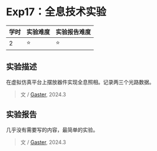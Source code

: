 # Exp17：全息技术实验
| 学时 | 实验难度 | 实验报告难度 |
|------|---------|------------|
| 2 | ⭐ | ⭐ |

## 实验描述

在虚拟仿真平台上摆放器件实现全息照相。记录两三个光路数据。

> 文 / [Gaster](https://github.com/WDGaster703/), 2024.3

## 实验报告

几乎没有需要写的内容，最简单的实验。

> 文 / [Gaster](https://github.com/WDGaster703/), 2024.3